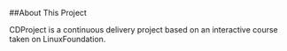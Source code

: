 ##About This Project

CDProject is a continuous delivery project based on an interactive course taken on LinuxFoundation.
